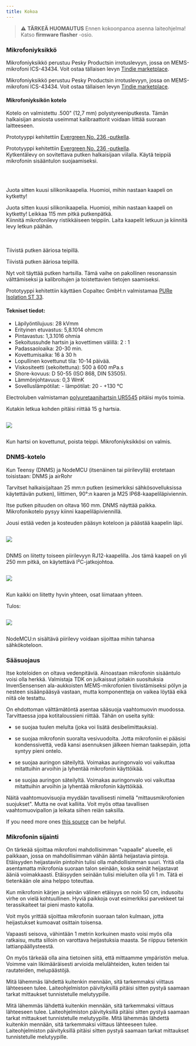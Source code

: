```yaml
---
title: Kokoa
---
```

> ⚠️ **TÄRKEÄ HUOMAUTUS**
Ennen kokoonpanoa asenna laiteohjelma!
Katso __firmware flasher__ -osio.


### Mikrofoniyksikkö

Mikrofoniyksikkö perustuu Pesky Productsin irrotuslevyyn, jossa on MEMS-mikrofoni ICS-43434. Voit ostaa tällaisen levyn [Tindie marketplace](https://www.tindie.com/products/onehorse/ics43434-i2s-digital-microphone/).

Mikrofoniyksikkö perustuu Pesky Productsin irrotuslevyyn, jossa on MEMS-mikrofoni ICS-43434. Voit ostaa tällaisen levyn [Tindie marketplace](https://www.tindie.com/products/onehorse/ics43434-i2s-digital-microphone/).


#### Mikrofoniyksikön kotelo
Kotelo on valmistettu .500" (12,7 mm) polystyreeniputkesta. Tämän halkaisijan ansiosta useimmat kalibraattorit voidaan liittää suoraan laitteeseen.

Prototyyppi kehitettiin [Evergreen No. 236 -putkella](https://evergreenscalemodels.com/products/236-500-12-7mm-od-white-polystyrene-tubing).

Prototyyppi kehitettiin [Evergreen No. 236 -putkella](https://evergreenscalemodels.com/products/236-500-12-7mm-od-white-polystyrene-tubing).
<br>
Kytkentälevy on sovitettava putken halkaisijaan viilalla. Käytä teippiä mikrofonin sisääntulon suojaamiseksi.
<br>

<br>
<br>

Juota sitten kuusi silikonikaapelia. Huomioi, mihin nastaan kaapeli on kytketty!

Juota sitten kuusi silikonikaapelia. Huomioi, mihin nastaan kaapeli on kytketty!
Leikkaa 115 mm pitkä putkenpätkä.
<br>
Kiinnitä mikrofonilevy ristikkäiseen teippiin. Laita kaapelit letkuun ja kiinnitä levy letkun päähän.
<br>
<br>
<br>

Tiivistä putken ääriosa teipillä.

Tiivistä putken ääriosa teipillä.

Nyt voit täyttää putken hartsilla. Tämä vaihe on pakollinen resonanssin välttämiseksi ja kalibroitujen ja toistettavien tietojen saamiseksi.

Prototyyppi kehitettiin käyttäen Copaltec GmbH:n valmistamaa [PURe Isolation ST 33](https://www.buerklin.com/en/Polyurethane-cast-resin-black-Copaltec-PURe-Isolation-ST-33/p/12L5900).

#### Tekniset tiedot:
* Läpilyöntilujuus: 28 kVmm
* Erityinen etuvastus: 5,8.1014 ohmcm
* Pintavastus: 1,3.1016 ohmia
* Sekoitussuhde hartsin ja kovettimen välillä: 2 : 1
* Padassaoloaika: 20-30 min.
* Kovettumisaika: 16 à 30 h
* Lopullinen kovettunut tila: 10-14 päivää.
* Viskositeetti (sekoitettuna): 500 à 600 mPa.s
* Shore-kovuus: D 50-55 (ISO 868, DIN 53505).
* Lämmönjohtavuus: 0,3 WmK
* Sovelluslämpötilat: - lämpötilat: 20 - +130 °C


Electroluben valmistaman [polyuretaanihartsin UR5545](https://electrolube.com/wp-content/uploads/2019/11/044-UR5545A-SDS1525.pdf) pitäisi myös toimia.

Kutakin letkua kohden pitäisi riittää 15 g hartsia.

<img src="..docsdnmsdnms-noise-measuring-microphone-inside-tube.jpg" style="display:block; margin: 2em 0" loading="lazy">

Kun hartsi on kovettunut, poista teippi. Mikrofoniyksikkösi on valmis.



### DNMS-kotelo

Kun Teensy (DNMS) ja NodeMCU (itsenäinen tai piirilevyllä) erotetaan toisistaan: DNMS ja airRohr

Tarvitset halkaisijaltaan 25 mm:n putken (esimerkiksi sähkösovelluksissa käytettävän putken), liittimen, 90°:n kaaren ja M25 IP68-kaapeliläpiviennin.

Itse putken pituuden on oltava 160 mm. DNMS näyttää paikka. Mikrofonikotelo pysyy kiinni kaapeliläpiviennillä.

Jousi estää veden ja kosteuden pääsyn koteloon ja päästää kaapelin läpi.

<img src="../docs/dnms/dnms-noise-measuring-housing.jpg" style="margin: 1em 0" loading="lazy"/>

DNMS on liitetty toiseen piirilevyyn RJ12-kaapelilla. Jos tämä kaapeli on yli 250 mm pitkä, on käytettävä I²C-jatkojohtoa.

<img src="../docs/dnms/dnms-noise-measuring-sensor-kit.jpg" style="margin: 1em 0" loading="lazy"/>

Kun kaikki on liitetty hyvin yhteen, osat liimataan yhteen.

Tulos:

<img src="../docs/dnms/dnms-noise-measuring-dn40-result.jpg" style="margin: 1em 0" loading="lazy"/>

NodeMCU:n sisältävä piirilevy voidaan sijoittaa mihin tahansa sähkökoteloon.


### Sääsuojaus

Itse koteloiden on oltava vedenpitäviä. Ainoastaan mikrofonin sisääntulo voisi olla herkkä. Valmistaja TDK on julkaissut joitakin suosituksia InvenSensensen ala-aukkoisten MEMS-mikrofonien tiivistämiseksi pölyn ja nesteen sisäänpääsyä vastaan, mutta komponentteja on vaikea löytää eikä niitä ole testattu.

On ehdottoman välttämätöntä asentaa sääsuoja vaahtomuovin muodossa. Tarvittaessa jopa kotitaloussieni riittää. Tähän on useita syitä:
* se suojaa tuulen melulta (joka voi lisätä desibelimittauksia).
* se suojaa mikrofonin suoralta vesivuodolta. Jotta mikrofoniin ei pääsisi kondenssivettä, vedä kansi asennuksen jälkeen hieman taaksepäin, jotta syntyy pieni ontelo.
* se suojaa auringon säteilyltä. Voimakas auringonvalo voi vaikuttaa mitattuihin arvoihin ja lyhentää mikrofonin käyttöikää.

* se suojaa auringon säteilyltä. Voimakas auringonvalo voi vaikuttaa mitattuihin arvoihin ja lyhentää mikrofonin käyttöikää.

Näitä vaahtomuovisuojia myydään tavallisesti nimellä "mittausmikrofonien suojukset". Mutta ne ovat kalliita. Voit myös ottaa tavallisen vaahtomuovipallon ja leikata siihen reiän saksilla.

If you need more ones [this source](https://de.aliexpress.com/item/32357483926.html?gps-id=pcStoreJustForYou&scm=1007.23125.137358.0&scm_id=1007.23125.137358.0&scm-url=1007.23125.137358.0&pvid=6cc8dfcd-974e-4fde-9dc9-6444c37a9069&spm=a2g0o.store_home.smartJustForYou_148437547.2
) can be helpful.

### Mikrofonin sijainti

On tärkeää sijoittaa mikrofoni mahdollisimman "vapaalle" alueelle, eli paikkaan, jossa on mahdollisimman vähän ääntä heijastavia pintoja. Etäisyyden heijastaviin pintoihin tulisi olla mahdollisimman suuri. Yritä olla asentamatta mikrofonia suoraan talon seinään, koska seinät heijastavat ääniä voimakkaasti.  Etäisyyden seinään tulisi mieluiten olla yli 1 m. Tätä ei tietenkään ole aina helppo toteuttaa.

Kun mikrofonin kärjen ja seinän välinen etäisyys on noin 50 cm, indusoitu virhe on vielä kohtuullinen. Hyviä paikkoja ovat esimerkiksi parvekkeet tai terassikaiteet tai pieni masto katolla.

Voit myös yrittää sijoittaa mikrofonin suoraan talon kulmaan, jotta heijastukset kumoavat osittain toisensa.

Vapaasti seisova, vähintään 1 metrin korkuinen masto voisi myös olla ratkaisu, mutta silloin on varottava heijastuksia maasta. Se riippuu tietenkin lattianpäällysteestä.

On myös tärkeää olla aina tietoinen siitä, että mittaamme ympäristön melua.  Voimme vain likimääräisesti arvioida melulähteiden, kuten teiden tai rautateiden, melupäästöjä.

Mitä lähemmäs lähdettä kuitenkin mennään, sitä tarkemmaksi viittaus lähteeseen tulee. Laiteohjelmiston päivityksillä pitäisi sitten pystyä saamaan tarkat mittaukset tunnistetulle melutyypille.

Mitä lähemmäs lähdettä kuitenkin mennään, sitä tarkemmaksi viittaus lähteeseen tulee. Laiteohjelmiston päivityksillä pitäisi sitten pystyä saamaan tarkat mittaukset tunnistetulle melutyypille.
Mitä lähemmäs lähdettä kuitenkin mennään, sitä tarkemmaksi viittaus lähteeseen tulee. Laiteohjelmiston päivityksillä pitäisi sitten pystyä saamaan tarkat mittaukset tunnistetulle melutyypille.
<br>
<br>
